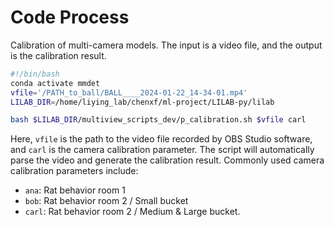 # Code Process

Calibration of multi-camera models. The input is a video file, and the output is the calibration result.

```bash
#!/bin/bash
conda activate mmdet
vfile='/PATH_to_ball/BALL____2024-01-22_14-34-01.mp4'
LILAB_DIR=/home/liying_lab/chenxf/ml-project/LILAB-py/lilab

bash $LILAB_DIR/multiview_scripts_dev/p_calibration.sh $vfile carl
```
Here, `vfile` is the path to the video file recorded by OBS Studio software, and `carl` is the camera calibration parameter. The script will automatically parse the video and generate the calibration result.
Commonly used camera calibration parameters include:

* `ana`: Rat behavior room 1
* `bob`: Rat behavior room 2 / Small bucket
* `carl`: Rat behavior room 2 / Medium & Large bucket.
